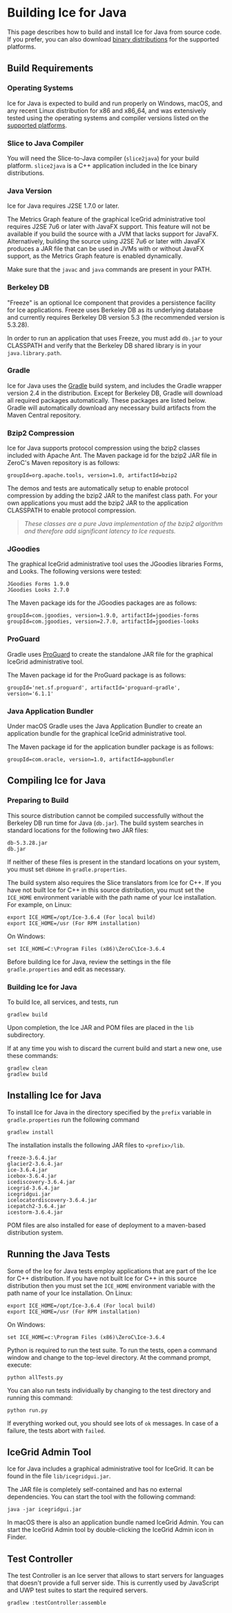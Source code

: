 # Building Ice for Java

This page describes how to build and install Ice for Java from source code. If
you prefer, you can also download [binary distributions][1] for the supported
platforms.

## Build Requirements

### Operating Systems

Ice for Java is expected to build and run properly on Windows, macOS, and any
recent Linux distribution for x86 and x86_64, and was extensively tested using
the operating systems and compiler versions listed on the [supported platforms][2].

### Slice to Java Compiler

You will need the Slice-to-Java compiler (`slice2java`) for your build platform.
`slice2java` is a C++ application included in the Ice binary distributions.

### Java Version

Ice for Java requires J2SE 1.7.0 or later.

The Metrics Graph feature of the graphical IceGrid administrative tool requires
J2SE 7u6 or later with JavaFX support. This feature will not be available if you
build the source with a JVM that lacks support for JavaFX. Alternatively,
building the source using J2SE 7u6 or later with JavaFX produces a JAR file that
can be used in JVMs with or without JavaFX support, as the Metrics Graph feature
is enabled dynamically.

Make sure that the `javac` and `java` commands are present in your PATH.

### Berkeley DB

"Freeze" is an optional Ice component that provides a persistence facility for
Ice applications. Freeze uses Berkeley DB as its underlying database and
currently requires Berkeley DB version 5.3 (the recommended version is 5.3.28).

In order to run an application that uses Freeze, you must add `db.jar` to your
CLASSPATH and verify that the Berkeley DB shared library is in your
`java.library.path`.

### Gradle

Ice for Java uses the [Gradle][3] build system, and includes the Gradle wrapper
version 2.4 in the distribution. Except for Berkeley DB, Gradle will
download all required packages automatically. These packages are listed below.
Gradle will automatically download any necessary build artifacts from the Maven
Central repository.

### Bzip2 Compression

Ice for Java supports protocol compression using the bzip2 classes included
with Apache Ant. The Maven package id for the bzip2 JAR file in ZeroC's Maven
repository is as follows:
```
groupId=org.apache.tools, version=1.0, artifactId=bzip2
```

The demos and tests are automatically setup to enable protocol compression by
adding the bzip2 JAR to the manifest class path. For your own applications you
must add the bzip2 JAR to the application CLASSPATH to enable protocol
compression.

> *These classes are a pure Java implementation of the bzip2 algorithm and
therefore add significant latency to Ice requests.*

### JGoodies

The graphical IceGrid administrative tool uses the JGoodies libraries Forms,
and Looks. The following versions were tested:

    JGoodies Forms 1.9.0
    JGoodies Looks 2.7.0

The Maven package ids for the JGoodies packages are as follows:

    groupId=com.jgoodies, version=1.9.0, artifactId=jgoodies-forms
    groupId=com.jgoodies, version=2.7.0, artifactId=jgoodies-looks

### ProGuard

Gradle uses [ProGuard][4] to create the standalone JAR file for the graphical
IceGrid administrative tool.

The Maven package id for the ProGuard package is as follows:

    groupId='net.sf.proguard', artifactId='proguard-gradle', version='6.1.1'

### Java Application Bundler

Under macOS Gradle uses the Java Application Bundler to create an application
bundle for the graphical IceGrid administrative tool.

The Maven package id for the application bundler package is as follows:

    groupId=com.oracle, version=1.0, artifactId=appbundler

## Compiling Ice for Java

### Preparing to Build

This source distribution cannot be compiled successfully without the Berkeley DB
run time for Java (`db.jar`). The build system searches in standard locations
for the following two JAR files:

    db-5.3.28.jar
    db.jar

If neither of these files is present in the standard locations on your system,
you must set `dbHome` in `gradle.properties`.

The build system also requires the Slice translators from Ice for C++. If you
have not built Ice for C++ in this source distribution, you must set the
`ICE_HOME` environment variable with the path name of your Ice installation.
For example, on Linux:
```
export ICE_HOME=/opt/Ice-3.6.4 (For local build)
export ICE_HOME=/usr (For RPM installation)
```

On Windows:
```
set ICE_HOME=C:\Program Files (x86)\ZeroC\Ice-3.6.4
```

Before building Ice for Java, review the settings in the file
`gradle.properties` and edit as necessary.

### Building Ice for Java

To build Ice, all services, and tests, run
```
gradlew build
```

Upon completion, the Ice JAR and POM files are placed in the `lib` subdirectory.

If at any time you wish to discard the current build and start a new one, use
these commands:
```
gradlew clean
gradlew build
```

## Installing Ice for Java

To install Ice for Java in the directory specified by the `prefix` variable in
`gradle.properties` run the following command
```
gradlew install
```

The installation installs the following JAR files to `<prefix>/lib`.

    freeze-3.6.4.jar
    glacier2-3.6.4.jar
    ice-3.6.4.jar
    icebox-3.6.4.jar
    icediscovery-3.6.4.jar
    icegrid-3.6.4.jar
    icegridgui.jar
    icelocatordiscovery-3.6.4.jar
    icepatch2-3.6.4.jar
    icestorm-3.6.4.jar

POM files are also installed for ease of deployment to a maven-based
distribution system.

## Running the Java Tests

Some of the Ice for Java tests employ applications that are part of the Ice for
C++ distribution. If you have not built Ice for C++ in this source distribution
then you must set the `ICE_HOME` environment variable with the path name of your
Ice installation. On Linux:
```
export ICE_HOME=/opt/Ice-3.6.4 (For local build)
export ICE_HOME=/usr (For RPM installation)
```

On Windows:
```
set ICE_HOME=c:\Program Files (x86)\ZeroC\Ice-3.6.4
```

Python is required to run the test suite. To run the tests, open a command
window and change to the top-level directory. At the command prompt, execute:
```
python allTests.py
```

You can also run tests individually by changing to the test directory and
running this command:
```
python run.py
```

If everything worked out, you should see lots of `ok` messages. In case of a
failure, the tests abort with `failed`.

## IceGrid Admin Tool

Ice for Java includes a graphical administrative tool for IceGrid. It can be
found in the file `lib/icegridgui.jar`.

The JAR file is completely self-contained and has no external dependencies.
You can start the tool with the following command:
```
java -jar icegridgui.jar
```

In macOS there is also an application bundle named IceGrid Admin. You can start
the IceGrid Admin tool by double-clicking the IceGrid Admin icon in Finder.

## Test Controller

The test Controller is an Ice server that allows to start servers for languages
that doesn't provide a full server side. This is currently used by JavaScript
and UWP test suites to start the required servers.
```
gradlew :testController:assemble
```

[1]: https://zeroc.com/downloads/ice
[2]: https://doc.zeroc.com/display/Ice36/Supported+Platforms+for+Ice+and+Ice+Touch+3.6.4
[3]: http://gradle.org
[4]: http://proguard.sourceforge.net
